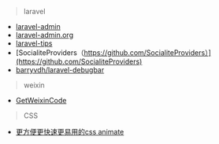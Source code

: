 > laravel
* [laravel-admin](https://github.com/z-song/laravel-admin)
* [laravel-admin.org](http://laravel-admin.org/)
* [laravel-tips](https://github.com/seekerliu/laravel-tips)
* [SocialiteProviders（https://github.com/SocialiteProviders）](https://github.com/SocialiteProviders)
* [barryvdh/laravel-debugbar](https://github.com/barryvdh/laravel-debugbar)

> weixin
* [GetWeixinCode](https://github.com/HADB/GetWeixinCode)

>CSS
* [更方便更快速更易用的css animate](https://gitee.com/xulongchang/animate.css)

